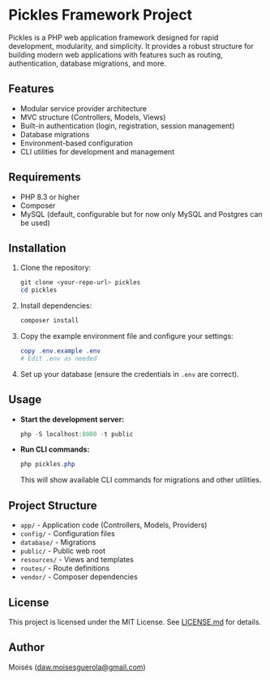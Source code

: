 # Pickles Framework Project

Pickles is a PHP web application framework designed for rapid development, modularity, and simplicity. It provides a robust structure for building modern web applications with features such as routing, authentication, database migrations, and more.

## Features
- Modular service provider architecture
- MVC structure (Controllers, Models, Views)
- Built-in authentication (login, registration, session management)
- Database migrations
- Environment-based configuration
- CLI utilities for development and management

## Requirements
- PHP 8.3 or higher
- Composer
- MySQL (default, configurable but for now only MySQL and Postgres can be used)

## Installation
1. Clone the repository:
   ```powershell
   git clone <your-repo-url> pickles
   cd pickles
   ```
2. Install dependencies:
   ```powershell
   composer install
   ```
3. Copy the example environment file and configure your settings:
   ```powershell
   copy .env.example .env
   # Edit .env as needed
   ```
4. Set up your database (ensure the credentials in `.env` are correct).

## Usage
- **Start the development server:**
  ```powershell
  php -S localhost:8000 -t public
  ```
- **Run CLI commands:**
  ```powershell
  php pickles.php
  ```
  This will show available CLI commands for migrations and other utilities.

## Project Structure
- `app/` - Application code (Controllers, Models, Providers)
- `config/` - Configuration files
- `database/` - Migrations
- `public/` - Public web root
- `resources/` - Views and templates
- `routes/` - Route definitions
- `vendor/` - Composer dependencies

## License
This project is licensed under the MIT License. See [LICENSE.md](LICENSE.md) for details.

## Author
Moisés (<daw.moisesguerola@gmail.com>)
